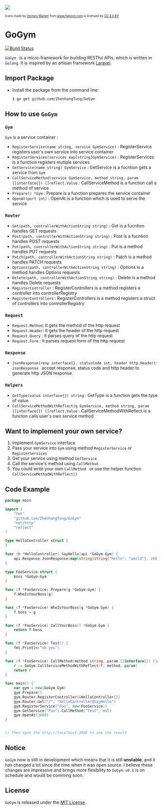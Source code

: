 ![](http://tongzhenhang.me/wp-content/uploads/2017/03/dumbbell-1.png)
<div style="font-size: 10px;">Icons made by <a href="http://www.flaticon.com/authors/vectors-market" title="Vectors Market">Vectors Market</a> from <a href="http://www.flaticon.com" title="Flaticon">www.flaticon.com</a> is licensed by <a href="http://creativecommons.org/licenses/by/3.0/" title="Creative Commons BY 3.0" target="_blank">CC 3.0 BY</a></div>


# GoGym  



[![Build Status](https://travis-ci.org/ZhenhangTung/GoGym.svg?branch=master)](https://travis-ci.org/ZhenhangTung/GoGym)


```GoGym ``` is a micro-framework for building RESTful APIs, which is written in ```Golang```. It is inspired by an artisan framework [Laravel](https://laravel.com/).

## Import Package
* Install the package from the command line: 

	```bash
	$ go get github.com/ZhenhangTung/GoGym
	```

## How to use ```GoGym```

### ```Gym```
```Gym``` is a service container :   

* ```RegisterService(name string, service GymService)``` : RegisterService registers user's own service into service container
* ```RegisterServices(services map[string]GymService)``` : RegisterServices is a function registers mutiple services
* ```GetService(name string) GymService``` : GetService is a fucntion gets a service from ```Gym```
* ```CallServiceMethod(service GymService, method string, param []interface{}) []reflect.Value``` : CallServiceMethod is a function call a method of service
* ```Prepare() *Gym``` :  Prepare is a function prepares the service container
* ```OpenAt(port int)``` : OpenAt is a function which is used to serve the service

### ```Router```
* ```Get(path, controllerWithActionString string)``` : Get is a fucntion handles GET requests
* ```Post(path, controllerWithActionString string)``` : Post is a fucntion handles POST requests
* ```Put(path, controllerWithActionString string)``` : Put is a method handles PUT requests
* ```Patch(path, controllerWithActionString string)``` : Patch is a method handles PATCH requests
* ```Options(path, controllerWithActionString string)``` : Options is a method handles Options requests
* ```Delete(path, controllerWithActionString string)``` : Delete is a method handles Delete requests
* ```RegisterController``` : RegisterControllers is a method registers a controller into controllerRegistry
* ```RegisterControllers``` : RegisterControllers is a method registers a struct of controllers into controllerRegistry

### ```Request``` 
* ```Request.Method```: It gets the method of the http request
* ```Request.Header```: It gets the header of the http request
* ```Request.Query``` : It parses query of the http request
* ```Request.Form``` : It parses request form of the http request

### ```Response```
* ```JsonResponse(resp interface{}, statusCode int, header http.Header)```: ```JsonResponse ``` accept response, status code and http header to generate http JSON response.

### ```Helpers```
* ```GetType(value interface{}) string``` : GetType is a function gets the type of value
* ```CallServiceMethodWithReflect(g GymService, method string, param []interface{}) []reflect.Value``` : CallServiceMethodWithReflect is a functon calls user's own service method

## Want to implement your own service?
1. Implement ```GymService``` interface
2. Pass your service into ```Gym``` using method ```RegisterService``` or ```RegisterServices```
3. Get your service using method ```GetService```
4. Call the service's method using ```CallMethod ```
5. You could write your own ```CallMethod ``` or use the helper function ```CallServiceMethodWithReflect()```



## Code Example


```go
package main

import (
	"fmt"
	"github.com/ZhenhangTung/GoGym"
	"net/http"
	"reflect"
)

type HelloController struct {
}

func (h *HelloController) SayHello(api *GoGym.Gym) {
	api.Response.JsonResponse(map[string]string{"hello": "world"}, 200, http.Header{})
}

type FooService struct {
	boss *GoGym.Gym
}

func (f *FooService) Prepare(g *GoGym.Gym) {
	f.WhoIsYourBoss(g)
}

func (f *FooService) WhoIsYourBoss(g *GoGym.Gym) {
	f.boss = g
}

func (f *FooService) CallYourBoss() *GoGym.Gym {
	return f.boss
}

func (f *FooService) Test() {
	fmt.Println("oh yes")
}

func (f *FooService) CallMethod(method string, param []interface{}) []reflect.Value {
	r := GoGym.CallServiceMethodWithReflect(f, method, param)
	return r
}

func main() {
	var gym = new(GoGym.Gym)
	gym.Prepare()
	gym.Router.RegisterController(&HelloController{})
	gym.Router.Get("/", "HelloController@SayHello")
	gym.RegisterService("Foo", new(FooService))
	gym.GetService("Foo").CallMethod("Test", nil)
	gym.OpenAt(3000)
}


// Then open the http://localhost:3000 to see the result

```


## Notice
```GoGym``` now is still in development which means that it is still <b>unstable</b>, and it has changed a lot since the time when it was open source. I believe these changes are impressive and brings more flexibility to ```GoGym```.  ```v0.1``` is on schedule and would be comming soon.


## License

`GoGym` is released under the [MIT License](http://opensource.org/licenses/MIT).